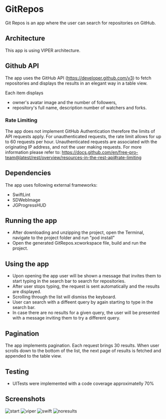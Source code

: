 # GitRepos
Git Repos is an app where the user can search for repositories on GitHub. 

## Architecture
This app is using VIPER architecture.

## Github API
The app uses the GitHub API (https://developer.github.com/v3) to fetch repositories and displays the results in an elegant way in a table view.

Each item displays 
- owner's avatar image and the number of followers, 
- repository's full name, description number of watchers and forks.

### Rate Limiting
The app does not implement GitHub Authentication therefore the limits of API requests apply. For unauthenticated requests, the rate limit allows for up to 60 requests per hour. Unauthenticated requests are associated with the originating IP address, and not the user making requests.
For more information please refer to: https://docs.github.com/en/free-pro-team@latest/rest/overview/resources-in-the-rest-api#rate-limiting

## Dependencies
The app uses following external frameworks:
- SwiftLint
- SDWebImage
- JGProgressHUD

## Running the app
- After downloading and unzipping the project, open the Terminal, navigate to the project folder and run "pod install"
- Open the generated GitRepos.xcworkspace file, build and run the project.

## Using the app
- Upon opening the app user will be shown a message that invites them to start typing in the search bar to search for repositories. 
- After user stops typing, the request is sent automatically and the results are displayed. 
- Scrolling through the list will dismiss the keyboard.
- User can search with a diffeent query by again starting to type in the search bar.
- In case there are no results for a given query, the user will be presented with a message inviting them to try a different query.

## Pagination
The app implements pagination. Each request brings 30 results. When user scrolls down to the bottom of the list, the next page of results is fetched and appended to the table view.

## Testing
- UITests were implemented with a code coverage approximatelly 70%

## Screenshots
![start][1]     ![viper][2]     ![swift][3]       ![noresults][4]      


[1]: ./Screenshots/start.png
[2]: ./Screenshots/viper.png
[3]: ./Screenshots/swift.png
[4]: ./Screenshots/noresults.png
